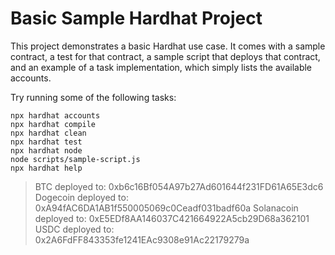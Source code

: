 # Basic Sample Hardhat Project

This project demonstrates a basic Hardhat use case. It comes with a sample contract, a test for that contract, a sample script that deploys that contract, and an example of a task implementation, which simply lists the available accounts.

Try running some of the following tasks:

```shell
npx hardhat accounts
npx hardhat compile
npx hardhat clean
npx hardhat test
npx hardhat node
node scripts/sample-script.js
npx hardhat help
```


> BTC deployed to: 0xb6c16Bf054A97b27Ad601644f231FD61A65E3dc6
> Dogecoin deployed to: 0xA94fAC6DA1AB1f550005069c0Ceadf031badf60a
> Solanacoin deployed to: 0xE5EDf8AA146037C421664922A5cb29D68a362101
> USDC deployed to: 0x2A6FdFF843353fe1241EAc9308e91Ac22179279a